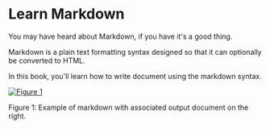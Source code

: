 Learn Markdown
========

You may have heard about Markdown, if you have it's a good thing.

Markdown is a plain text formatting syntax designed so that it can optionally be converted to HTML.

In this book, you'll learn how to write document using the markdown syntax.

[![Figure 1](https://raw.github.com/GitbookIO/markdown/master/assets/preview.png)](https://raw.github.com/GitbookIO/markdown/master/assets/preview.png)

Figure 1: Example of markdown with associated output document on the right.



